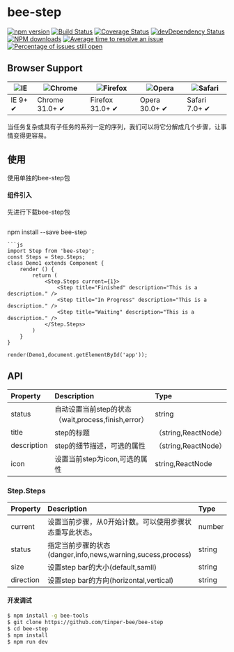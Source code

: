 # bee-step

[![npm version](https://img.shields.io/npm/v/bee-step.svg)](https://www.npmjs.com/package/bee-step)
[![Build Status](https://img.shields.io/travis/tinper-bee/bee-step/master.svg)](https://travis-ci.org/tinper-bee/bee-step)
[![Coverage Status](https://coveralls.io/repos/github/tinper-bee/bee-step/badge.svg?branch=master)](https://coveralls.io/github/tinper-bee/bee-step?branch=master)
[![devDependency Status](https://img.shields.io/david/dev/tinper-bee/bee-step.svg)](https://david-dm.org/tinper-bee/bee-step#info=devDependencies)
[![NPM downloads](http://img.shields.io/npm/dm/bee-step.svg?style=flat)](https://npmjs.org/package/bee-step)
[![Average time to resolve an issue](http://isitmaintained.com/badge/resolution/tinper-bee/bee-step.svg)](http://isitmaintained.com/project/tinper-bee/bee-step "Average time to resolve an issue")
[![Percentage of issues still open](http://isitmaintained.com/badge/open/tinper-bee/bee-step.svg)](http://isitmaintained.com/project/tinper-bee/bee-step "Percentage of issues still open")

## Browser Support

|![IE](https://raw.github.com/alrra/browser-logos/master/internet-explorer/internet-explorer_48x48.png) | ![Chrome](https://raw.github.com/alrra/browser-logos/master/chrome/chrome_48x48.png) | ![Firefox](https://raw.github.com/alrra/browser-logos/master/firefox/firefox_48x48.png) | ![Opera](https://raw.github.com/alrra/browser-logos/master/opera/opera_48x48.png) | ![Safari](https://raw.github.com/alrra/browser-logos/master/safari/safari_48x48.png)|
| --- | --- | --- | --- | --- |
| IE 9+ ✔ | Chrome 31.0+ ✔ | Firefox 31.0+ ✔ | Opera 30.0+ ✔ | Safari 7.0+ ✔ |



当任务复杂或具有子任务的系列一定的序列，我们可以将它分解成几个步骤，让事情变得更容易。

## 使用
使用单独的bee-step包
#### 组件引入
先进行下载bee-step包

```js
```
npm install --save bee-step

```
```js
import Step from 'bee-step';
const Steps = Step.Steps;
class Demo1 extends Component {
    render () {
        return (
            <Step.Steps current={1}>
	            <Step title="Finished" description="This is a description." />
	            <Step title="In Progress" description="This is a description." />
	            <Step title="Waiting" description="This is a description." />
	        </Step.Steps>
        )
    }
}

render(Demo1,document.getElementById('app'));

```


## API

|Property|Description|Type|Default|
|:---|:-----|:----|:------|
|status|自动设置当前step的状态（wait,process,finish,error）|string|-|
|title|step的标题|（string,ReactNode）|-|
|description|step的细节描述，可选的属性|（string,ReactNode）|-|
|icon|设置当前step为icon,可选的属性|string,ReactNode|-|

### Step.Steps
|Property|Description|Type|Default|
|:---|:-----|:----|:------|
|current|设置当前步骤，从0开始计数。可以使用步骤状态重写此状态。|number|0|
|status|指定当前步骤的状态(danger,info,news,warning,sucess,process)|string|process|
|size|设置step bar的大小(default,samll)|string|default|
|direction|设置step bar的方向(horizontal,vertical)|string|horizontal|

#### 开发调试

```sh
$ npm install -g bee-tools
$ git clone https://github.com/tinper-bee/bee-step
$ cd bee-step
$ npm install
$ npm run dev
```
